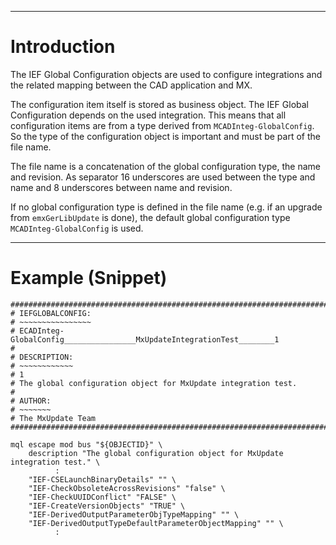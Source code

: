 


---


# Introduction #
The IEF Global Configuration objects are used to configure integrations and the
related mapping between the CAD application and MX.

The configuration item itself is stored as business object. The IEF Global
Configuration depends on the used integration. This means that all
configuration items are from a type derived from `MCADInteg-GlobalConfig`.
So the type of the configuration object is important and must be part of the
file name.

The file name is a concatenation of the global configuration type, the name and
revision. As separator 16 underscores are used between the type and name and 8
underscores between name and revision.

If no global configuration type is defined in the file name (e.g. if an upgrade
from `emxGerLibUpdate` is done), the default global configuration type
`MCADInteg-GlobalConfig` is used.


---


# Example (Snippet) #
```
################################################################################
# IEFGLOBALCONFIG:
# ~~~~~~~~~~~~~~~~
# ECADInteg-GlobalConfig________________MxUpdateIntegrationTest________1
#
# DESCRIPTION:
# ~~~~~~~~~~~~
# 1
# The global configuration object for MxUpdate integration test.
#
# AUTHOR:
# ~~~~~~~
# The MxUpdate Team
################################################################################

mql escape mod bus "${OBJECTID}" \
    description "The global configuration object for MxUpdate integration test." \
          :
    "IEF-CSELaunchBinaryDetails" "" \
    "IEF-CheckObsoleteAcrossRevisions" "false" \
    "IEF-CheckUUIDConflict" "FALSE" \
    "IEF-CreateVersionObjects" "TRUE" \
    "IEF-DerivedOutputParameterObjTypeMapping" "" \
    "IEF-DerivedOutputTypeDefaultParameterObjectMapping" "" \
          :
```